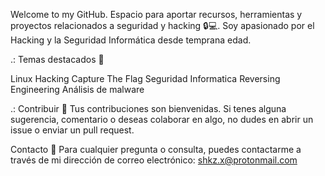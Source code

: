 Welcome to my GitHub. Espacio para aportar recursos, herramientas y proyectos relacionados a seguridad y hacking 🔒💻. 
Soy <shkz> apasionado por el Hacking y la Seguridad Informática desde temprana edad.


.: Temas destacados 🌟

Linux
Hacking
Capture The Flag
Seguridad Informatica
Reversing Engineering
Análisis de malware


.: Contribuir 🤝
Tus contribuciones son bienvenidas. Si tenes alguna sugerencia, comentario o deseas colaborar en algo, no dudes en abrir un issue o enviar un pull request.

Contacto 📧
Para cualquier pregunta o consulta, puedes contactarme a través de mi dirección de correo electrónico: shkz.x@protonmail.com
